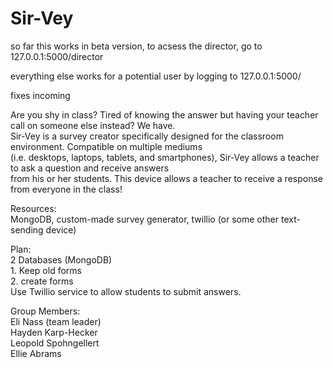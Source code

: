 Sir-Vey
=======

so far this works in beta version, to acsess the director, go to 127.0.0.1:5000/director

everything else works for a potential user by logging to 127.0.0.1:5000/

fixes incoming


Are you shy in class? Tired of knowing the answer but having your teacher call on someone else instead? We have.  
Sir-Vey is a survey creator specifically designed for the classroom environment. Compatible on multiple mediums  
(i.e. desktops, laptops, tablets, and smartphones), Sir-Vey allows a teacher to ask a question and receive answers  
from his or her students. This device allows a teacher to receive a response from everyone in the class!  
  
Resources:  
  MongoDB, custom-made survey generator, twillio (or some other text-sending device)  
  
Plan:  
  2 Databases (MongoDB)  
    1. Keep old forms  
    2. create forms  
  Use Twillio service to allow students to submit answers. 
  
Group Members:  
Eli Nass (team leader)    
Hayden Karp-Hecker  
Leopold Spohngellert  
Ellie Abrams  
